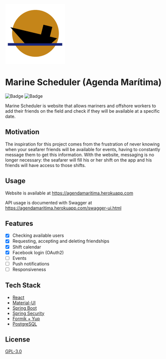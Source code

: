 ![alt text](src/main/resources/build/logo192.png)
# Marine Scheduler (Agenda Marítima)
![Badge](https://img.shields.io/github/license/rodrigo-sp17/mscheduler)
![Badge](https://img.shields.io/github/last-commit/rodrigo-sp17/mscheduler)

Marine Scheduler is website that allows mariners and offshore workers to add their friends on the field and check if they will be available at a specific date.


## Motivation
The inspiration for this project comes from the frustration of never knowing when your seafarer friends will be available for events, having to constantly message them to get this information. With the website, messaging is no longer necessary: the seafarer will fill his or her shift on the app and his friends will have access to those shifts.

## Usage
Website is available at https://agendamaritima.herokuapp.com

API usage is documented with Swagger at https://agendamaritima.herokuapp.com/swagger-ui.html

## Features
- [x] Checking available users
- [x] Requesting, accepting and deleting friendships
- [x] Shift calendar
- [x] Facebook login (OAuth2)
- [ ] Events
- [ ] Push notifications
- [ ] Responsiveness

## Tech Stack
- [React](https://reactjs.org/)
- [Material-UI](https://material-ui.com/)
- [Spring Boot](https://spring.io/projects/spring-boot)
- [Spring Security](https://spring.io/projects/spring-security)
- [Formik + Yup](https://formik.org/)
- [PostgreSQL](https://www.postgresql.org/)

## License
[GPL-3.0](https://choosealicense.com/licenses/gpl-3.0)
